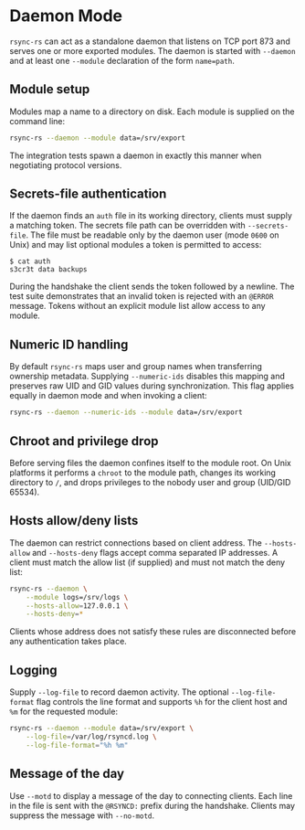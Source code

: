 # Daemon Mode

`rsync-rs` can act as a standalone daemon that listens on TCP port 873 and serves one or more exported modules. The daemon is started with `--daemon` and at least one `--module` declaration of the form `name=path`.

## Module setup

Modules map a name to a directory on disk. Each module is supplied on the command line:

```bash
rsync-rs --daemon --module data=/srv/export
```

The integration tests spawn a daemon in exactly this manner when negotiating protocol versions.

## Secrets-file authentication

If the daemon finds an `auth` file in its working directory, clients must supply a matching token. The secrets file path can be overridden with `--secrets-file`. The file must be readable only by the daemon user (mode `0600` on Unix) and may list optional modules a token is permitted to access:

```
$ cat auth
s3cr3t data backups
```

During the handshake the client sends the token followed by a newline. The test suite demonstrates that an invalid token is rejected with an `@ERROR` message. Tokens without an explicit module list allow access to any module.

## Numeric ID handling

By default `rsync-rs` maps user and group names when transferring ownership metadata. Supplying `--numeric-ids` disables this mapping and preserves raw UID and GID values during synchronization. This flag applies equally in daemon mode and when invoking a client:

```bash
rsync-rs --daemon --numeric-ids --module data=/srv/export
```

## Chroot and privilege drop

Before serving files the daemon confines itself to the module root. On Unix platforms it performs a `chroot` to the module path, changes its working directory to `/`, and drops privileges to the nobody user and group (UID/GID 65534).

## Hosts allow/deny lists

The daemon can restrict connections based on client address. The `--hosts-allow`
and `--hosts-deny` flags accept comma separated IP addresses. A client must match
the allow list (if supplied) and must not match the deny list:

```bash
rsync-rs --daemon \
    --module logs=/srv/logs \
    --hosts-allow=127.0.0.1 \
    --hosts-deny=*
```

Clients whose address does not satisfy these rules are disconnected before any
authentication takes place.

## Logging

Supply `--log-file` to record daemon activity. The optional
`--log-file-format` flag controls the line format and supports `%h` for the
client host and `%m` for the requested module:

```bash
rsync-rs --daemon --module data=/srv/export \
    --log-file=/var/log/rsyncd.log \
    --log-file-format="%h %m"
```

## Message of the day

Use `--motd` to display a message of the day to connecting clients. Each line in
the file is sent with the `@RSYNCD:` prefix during the handshake. Clients may
suppress the message with `--no-motd`.

